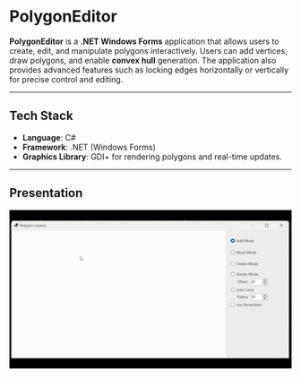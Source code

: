 # PolygonEditor

**PolygonEditor** is a **.NET Windows Forms** application that allows users to create, edit, and manipulate polygons interactively. Users can add vertices, draw polygons, and enable **convex hull** generation. The application also provides advanced features such as locking edges horizontally or vertically for precise control and editing.

---

##  Tech Stack
- **Language**: C#
- **Framework**: .NET (Windows Forms)
- **Graphics Library**: GDI+ for rendering polygons and real-time updates.

---

## Presentation

![](polygonExample.gif)
